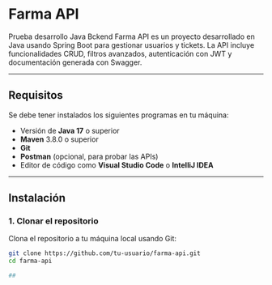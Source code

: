 # Farma API
Prueba desarrollo Java Bckend 
Farma API es un proyecto desarrollado en Java usando Spring Boot para gestionar usuarios y tickets. La API incluye funcionalidades CRUD, filtros avanzados, autenticación con JWT y documentación generada con Swagger.

---

## Requisitos 
Se debe tener instalados los siguientes programas en tu máquina:

- Versión de **Java 17** o superior
- **Maven** 3.8.0 o superior
- **Git**
- **Postman** (opcional, para probar las APIs)
- Editor de código como **Visual Studio Code** o **IntelliJ IDEA**

---

## Instalación

### 1. Clonar el repositorio

Clona el repositorio a tu máquina local usando Git:

```bash
git clone https://github.com/tu-usuario/farma-api.git
cd farma-api

## 

